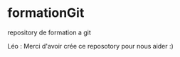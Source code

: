 # formationGit
repository de formation a git

Léo : Merci d'avoir crée ce reposotory pour nous aider :)
